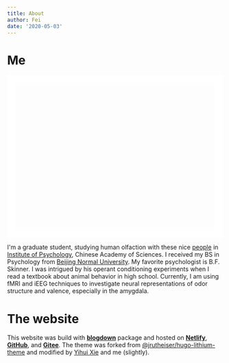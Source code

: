 ```yaml
---
title: About
author: Fei
date: '2020-05-03'
---
```

# Me

<style type="text/css">
div#photo {
    background: url('/./about_files/logo.jpg');
    background-size: contain;
    background-repeat: no-repeat;
    background-position:center;
    width: 100%;
    height: 0px;
    padding-top: 75%;
    text-align: center;
    display: block;
    float: none;
    align: center;
    -webkit-transition: background-image 0.5s ease-in-out;
    transition: background-image 0.5s ease-in-out;
    box-shadow: 0px 0px 10px 20px white inset;
}
div#photo:hover {
    background: url('/./about_files/guf_small_43.jpg');
    background-size:contain;
    background-repeat: no-repeat;
    background-position:center;
    -webkit-transition: background-image 0.5s ease-in-out;
    transition: background-image 0.5s ease-in-out;
    box-shadow: 0px 0px 10px 20px white inset;
}
</style>

<div id="photo"></div>

<!--<a id=me href="/./about_files/guf.jpg" title="Click to view high resolution image" target=“_blank”><img src="/./about_files/guf_small_43.jpg" alt="My photo" width="80%"/></a>-->
<!-- <img src="/./about_files/guf.jpg" alt="My photo" width="80%"/> -->

I'm a graduate student, studying human olfaction with these nice [people](http://zhouw.psych.ac.cn/people.html) in [Institute of Psychology](http://www.psych.ac.cn/), Chinese Academy of Sciences. I received my BS in Psychology from [Beijing Normal University](http://psych.bnu.edu.cn/). My favorite psychologist is B.F. Skinner. I was intrigued by his operant conditioning experiments when I read a textbook about animal behavior in high school. Currently, I am using fMRI and iEEG techniques to investigate neural representations of odor structure and valence, especially in the amygdala.

# The website

This website was build with [**blogdown**](https://github.com/rstudio/blogdown) package and hosted on [**Netlify**](https://gufei.netlify.app/), [**GitHub**](https://flashsherlock.github.io/), and [**Gitee**](https://flashsherlock.gitee.io/). The theme was forked from [@jrutheiser/hugo-lithium-theme](https://github.com/jrutheiser/hugo-lithium-theme) and modified by [Yihui Xie](https://yihui.org/) and me (slightly).